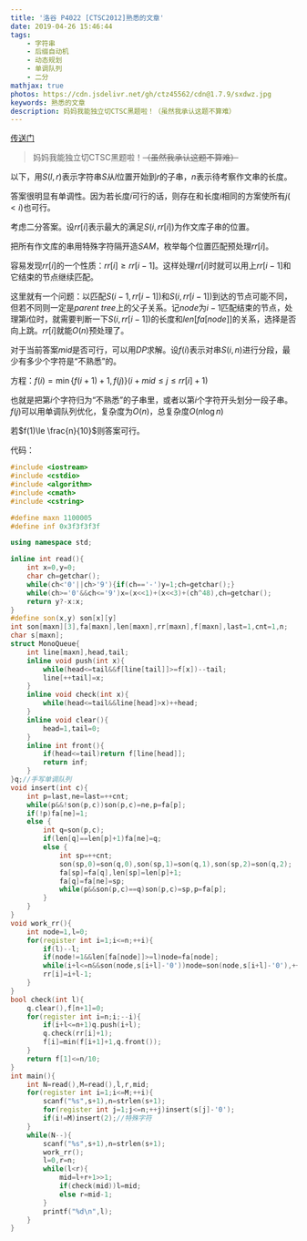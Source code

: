 ```yaml
---
title: '洛谷 P4022 [CTSC2012]熟悉的文章'
date: 2019-04-26 15:46:44
tags:
	- 字符串
	- 后缀自动机
	- 动态规划
	- 单调队列
	- 二分
mathjax: true
photos: https://cdn.jsdelivr.net/gh/ctz45562/cdn@1.7.9/sxdwz.jpg
keywords: 熟悉的文章
description: 妈妈我能独立切CTSC黑题啦！（虽然我承认这题不算难）
---
```


[传送门](https://www.luogu.org/problemnew/show/P4022)

> 妈妈我能独立切CTSC黑题啦！~~（虽然我承认这题不算难）~~

<!--more-->

以下，用$S(l,r)$表示字符串$S$从$l$位置开始到$r$的子串，$n$表示待考察作文串的长度。

答案很明显有单调性。因为若长度$i$可行的话，则存在和长度$i$相同的方案使所有$j(<i)$也可行。

考虑二分答案。设$rr[i]$表示最大的满足$S(i,rr[i])$为作文库子串的位置。

把所有作文库的串用特殊字符隔开造$SAM$，枚举每个位置匹配预处理$rr[i]$。

容易发现$rr[i]$的一个性质：$rr[i]\ge rr[i-1]$。这样处理$rr[i]$时就可以用上$rr[i-1]$和它结束的节点继续匹配。

这里就有一个问题：以匹配$S(i-1,rr[i-1])$和$S(i,rr[i-1])$到达的节点可能不同，但若不同则一定是$parent\ tree$上的父子关系。记$node$为$i-1$匹配结束的节点，处理第$i$位时，就需要判断一下$S(i,rr[i-1])$的长度和$len[fa[node]]$的关系，选择是否向上跳。$rr[i]$就能$O(n)$预处理了。

对于当前答案$mid$是否可行，可以用$DP$求解。设$f(i)$表示对串$S(i,n)$进行分段，最少有多少个字符是“不熟悉”的。

方程：$f(i)=\min\{f(i+1)+1,f(j)\}(i+mid\le j\le rr[i]+1)$

也就是把第$i$个字符归为“不熟悉”的子串里，或者以第$i$个字符开头划分一段子串。$f(j)$可以用单调队列优化，复杂度为$O(n)$，总复杂度$O(n\log n)$

若$f(1)\le \frac{n}{10}$则答案可行。

代码：

``` cpp
#include <iostream>
#include <cstdio>
#include <algorithm>
#include <cmath>
#include <cstring>

#define maxn 1100005
#define inf 0x3f3f3f3f

using namespace std;

inline int read(){
	int x=0,y=0;
	char ch=getchar();
	while(ch<'0'||ch>'9'){if(ch=='-')y=1;ch=getchar();}
	while(ch>='0'&&ch<='9')x=(x<<1)+(x<<3)+(ch^48),ch=getchar();
	return y?-x:x;
}
#define son(x,y) son[x][y]
int son[maxn][3],fa[maxn],len[maxn],rr[maxn],f[maxn],last=1,cnt=1,n;
char s[maxn];
struct MonoQueue{
	int line[maxn],head,tail;
	inline void push(int x){
		while(head<=tail&&f[line[tail]]>=f[x])--tail;
		line[++tail]=x;
	}
	inline void check(int x){
		while(head<=tail&&line[head]>x)++head;
	}
	inline void clear(){
		head=1,tail=0;
	}
	inline int front(){
		if(head<=tail)return f[line[head]];
		return inf;
	}
}q;//手写单调队列
void insert(int c){
	int p=last,ne=last=++cnt;
	while(p&&!son(p,c))son(p,c)=ne,p=fa[p];
	if(!p)fa[ne]=1;
	else {
		int q=son(p,c);
		if(len[q]==len[p]+1)fa[ne]=q;
		else {
			int sp=++cnt;
			son(sp,0)=son(q,0),son(sp,1)=son(q,1),son(sp,2)=son(q,2);
			fa[sp]=fa[q],len[sp]=len[p]+1;
			fa[q]=fa[ne]=sp;
			while(p&&son(p,c)==q)son(p,c)=sp,p=fa[p];
		}
	}
}
void work_rr(){
	int node=1,l=0;
	for(register int i=1;i<=n;++i){
		if(l)--l;
		if(node!=1&&len[fa[node]]>=l)node=fa[node];
		while(i+l<=n&&son(node,s[i+l]-'0'))node=son(node,s[i+l]-'0'),++l;
		rr[i]=i+l-1;
	}
}
bool check(int l){
	q.clear(),f[n+1]=0;
	for(register int i=n;i;--i){
		if(i+l<=n+1)q.push(i+l);
		q.check(rr[i]+1);
		f[i]=min(f[i+1]+1,q.front());
	}
	return f[1]<=n/10;
}
int main(){
	int N=read(),M=read(),l,r,mid;
	for(register int i=1;i<=M;++i){
		scanf("%s",s+1),n=strlen(s+1);
		for(register int j=1;j<=n;++j)insert(s[j]-'0');
		if(i!=M)insert(2);//特殊字符
	}
	while(N--){
		scanf("%s",s+1),n=strlen(s+1);
		work_rr();
		l=0,r=n;
		while(l<r){
			mid=l+r+1>>1;
			if(check(mid))l=mid;
			else r=mid-1;
		}
		printf("%d\n",l);
	}
}

```

